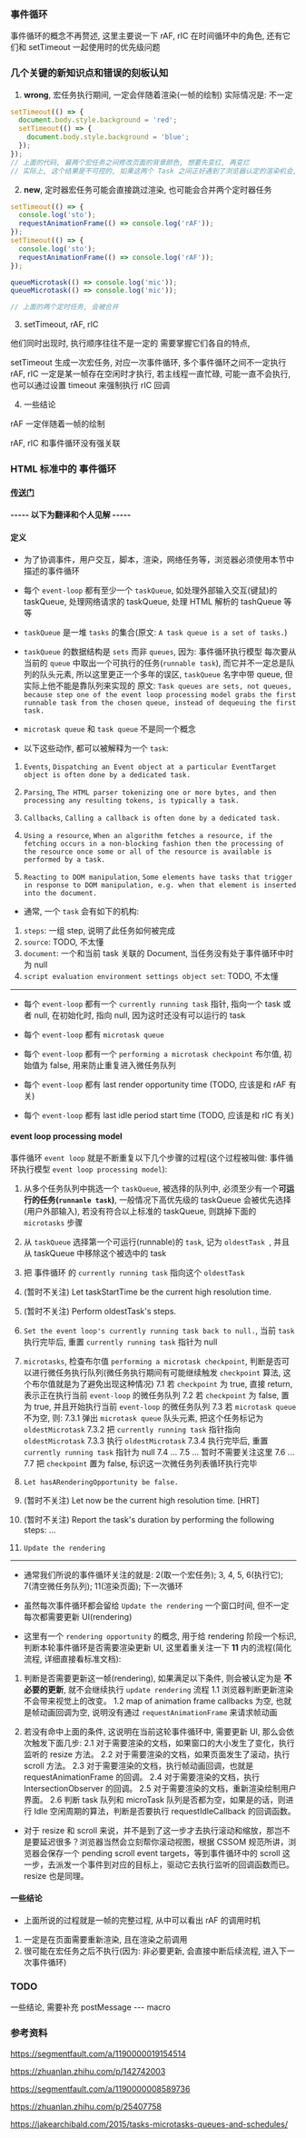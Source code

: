 ### 事件循环

事件循环的概念不再赘述, 这里主要说一下 rAF, rIC 在时间循环中的角色, 还有它们和 setTimeout 一起使用时的优先级问题

### 几个关键的新知识点和错误的刻板认知

1. **wrong**, 宏任务执行期间, 一定会伴随着渲染(一帧的绘制)
   实际情况是: 不一定

```js
setTimeout(() => {
  document.body.style.background = 'red';
  setTimeout(() => {
    document.body.style.background = 'blue';
  });
});
// 上面的代码, 最两个宏任务之间修改页面的背景颜色, 想要先变红, 再变烂
// 实际上, 这个结果是不可控的, 如果这两个 Task 之间正好遇到了浏览器认定的渲染机会, 那么它会重绘, 否则就不会. 由于这俩宏任务的间隔周期太短了, 所以很大概率是不会的
```

2. **new**, 定时器宏任务可能会直接跳过渲染, 也可能会合并两个定时器任务

```js
setTimeout(() => {
  console.log('sto');
  requestAnimationFrame(() => console.log('rAF'));
});
setTimeout(() => {
  console.log('sto');
  requestAnimationFrame(() => console.log('rAF'));
});

queueMicrotask(() => console.log('mic'));
queueMicrotask(() => console.log('mic'));

// 上面的两个定时任务, 会被合并
```

3. setTimeout, rAF, rIC

他们同时出现时, 执行顺序往往不是一定的
需要掌握它们各自的特点,

setTimeout 生成一次宏任务, 对应一次事件循环, 多个事件循环之间不一定执行 rAF, rIC 一定是某一帧存在空闲时才执行, 若主线程一直忙碌, 可能一直不会执行, 也可以通过设置 timeout 来强制执行 rIC 回调

4. 一些结论

rAF 一定伴随着一帧的绘制

rAF, rIC 和事件循环没有强关联

### HTML 标准中的 事件循环

#### [传送门](https://html.spec.whatwg.org/multipage/webappapis.html#event-loop-processing-model)

#### ----- 以下为翻译和个人见解 -----

#### 定义

- 为了协调事件，用户交互，脚本，渲染，网络任务等，浏览器必须使用本节中描述的事件循环

- 每个 `event-loop` 都有至少一个 `taskQueue`, 如处理外部输入交互(键鼠)的 taskQueue, 处理网络请求的 taskQueue, 处理 HTML 解析的 tashQueue 等等

- `taskQueue` 是一堆 `tasks` 的集合(原文: `A task queue is a set of tasks.`)

- `taskQueue` 的数据结构是 `sets` 而非 `queues`, 因为: 事件循环执行模型 每次要从当前的 `queue` 中取出一个可执行的任务(`runnable task`), 而它并不一定总是队列的队头元素, 所以这里更正一个多年的误区, `taskQueue` 名字中带 queue, 但实际上他不能是靠队列来实现的
  原文: `Task queues are sets, not queues, because step one of the event loop processing model grabs the first runnable task from the chosen queue, instead of dequeuing the first task.`

- `microtask queue` 和 `task queue` 不是同一个概念

- 以下这些动作, 都可以被解释为一个 `task`:

1. `Events`, `Dispatching an Event object at a particular EventTarget object is often done by a dedicated task.`

2. `Parsing`, `The HTML parser tokenizing one or more bytes, and then processing any resulting tokens, is typically a task.`

3. `Callbacks`, `Calling a callback is often done by a dedicated task.`

4. `Using a resource`, `When an algorithm fetches a resource, if the fetching occurs in a non-blocking fashion then the processing of the resource once some or all of the resource is available is performed by a task.`

5. `Reacting to DOM manipulation`, `Some elements have tasks that trigger in response to DOM manipulation, e.g. when that element is inserted into the document.`

- 通常, 一个 `task` 会有如下的机构:

1. `steps`: 一组 step, 说明了此任务如何被完成
2. `source`: TODO, 不太懂
3. `document`: 一个和当前 task 关联的 Document, 当任务没有处于事件循环中时为 null
4. `script evaluation environment settings object set`: TODO, 不太懂

---

- 每个 `event-loop` 都有一个 `currently running task` 指针, 指向一个 task 或者 null, 在初始化时, 指向 null, 因为这时还没有可以运行的 task

- 每个 `event-loop` 都有 `microtask queue`

- 每个 `event-loop` 都有一个 `performing a microtask checkpoint` 布尔值, 初始值为 false, 用来防止重复进入微任务队列

- 每个 `event-loop` 都有 last render opportunity time (TODO, 应该是和 rAF 有关)

- 每个 `event-loop` 都有 last idle period start time (TODO, 应该是和 rIC 有关)

#### event loop processing model

事件循环 `event loop` 就是不断重复以下几个步骤的过程(这个过程被叫做: 事件循环执行模型 `event loop processing model`):

1. 从多个任务队列中挑选一个 `taskQueue`, 被选择的队列中, 必须至少有一个**可运行的任务(`runnanle task`)**, 一般情况下高优先级的 taskQueue 会被优先选择(用户外部输入), 若没有符合以上标准的 taskQueue, 则跳掉下面的 `microtasks` 步骤

2. 从 `taskQueue` 选择第一个可运行(runnable)的 `task`, 记为 `oldestTask `, 并且从 taskQueue 中移除这个被选中的 task

3. 把 事件循环 的 `currently running task` 指向这个 `oldestTask`

4. (暂时不关注) Let taskStartTime be the current high resolution time.

5. (暂时不关注) Perform oldestTask's steps.

6. `Set the event loop's currently running task back to null.`, 当前 `task` 执行完毕后, 重置 `currently running task` 指针为 null

7. `microtasks`, 检查布尔值 `performing a microtask checkpoint`, 判断是否可以进行微任务执行队列(微任务执行期间有可能继续触发 `checkpoint` 算法, 这个布尔值就是为了避免出现这种情况)
   7.1 若 `checkpoint` 为 true, 直接 return, 表示正在执行当前 `event-loop` 的微任务队列
   7.2 若 `checkpoint` 为 false, 置为 true, 并且开始执行当前 `event-loop` 的微任务队列
   7.3 若 `microtask queue` 不为空, 则:
   7.3.1 弹出 `microtask queue` 队头元素, 把这个任务标记为 `oldestMicrotask`
   7.3.2 把 `currently running task` 指针指向 `oldestMicrotask`
   7.3.3 执行 `oldestMicrotask`
   7.3.4 执行完毕后, 重置 `currently running task` 指针为 null
   7.4 ...
   7.5 ... 暂时不需要关注这里
   7.6 ...
   7.7 把 `checkpoint` 置为 false, 标识这一次微任务列表循环执行完毕

8. `Let hasARenderingOpportunity be false.`

9. (暂时不关注) Let now be the current high resolution time. [HRT]

10. (暂时不关注) Report the task's duration by performing the following steps: ...

11. `Update the rendering`

---

- 通常我们所说的事件循环关注的就是: 2(取一个宏任务); 3, 4, 5, 6(执行它); 7(清空微任务队列); 11(渲染页面); 下一次循环

- 虽然每次事件循环都会留给 `Update the rendering` 一个窗口时间, 但不一定每次都需要更新 UI(rendering)

- 这里有一个 `rendering opportunity` 的概念, 用于给 rendering 阶段一个标识, 判断本轮事件循环是否需要渲染更新 UI, 这里着重关注一下 **11** 内的流程(简化流程, 详细直接看标准文档):

1. 判断是否需要更新这一帧(rendering), 如果满足以下条件, 则会被认定为是 **不必要的更新**, 就不会继续执行 `update rendering` 流程
   1.1 浏览器判断更新渲染不会带来视觉上的改变。
   1.2 map of animation frame callbacks 为空, 也就是帧动画回调为空, 说明没有通过 `requestAnimationFrame` 来请求帧动画

2. 若没有命中上面的条件, 这说明在当前这轮事件循环中, 需要更新 UI, 那么会依次触发下面几步:
   2.1 对于需要渲染的文档，如果窗口的大小发生了变化，执行监听的 resize 方法。
   2.2 对于需要渲染的文档，如果页面发生了滚动，执行 scroll 方法。
   2.3 对于需要渲染的文档，执行帧动画回调，也就是 requestAnimationFrame 的回调。
   2.4 对于需要渲染的文档，执行 IntersectionObserver 的回调。
   2.5 对于需要渲染的文档，重新渲染绘制用户界面。
   2.6 判断 task 队列和 microTask 队列是否都为空，如果是的话，则进行 Idle 空闲周期的算法，判断是否要执行 requestIdleCallback 的回调函数。

- 对于 resize 和 scroll 来说，并不是到了这一步才去执行滚动和缩放，那岂不是要延迟很多？浏览器当然会立刻帮你滚动视图，根据 CSSOM 规范所讲，浏览器会保存一个 pending scroll event targets，等到事件循环中的 scroll 这一步，去派发一个事件到对应的目标上，驱动它去执行监听的回调函数而已。resize 也是同理。

#### 一些结论

- 上面所说的过程就是一帧的完整过程, 从中可以看出 rAF 的调用时机

1. 一定是在页面需要重新渲染, 且在渲染之前调用
2. 很可能在宏任务之后不执行(因为: 非必要更新, 会直接中断后续流程, 进入下一次事件循环)

### TODO

一些结论, 需要补充
postMessage --- macro

### 参考资料

https://segmentfault.com/a/1190000019154514

https://zhuanlan.zhihu.com/p/142742003

https://segmentfault.com/a/1190000008589736

https://zhuanlan.zhihu.com/p/25407758

https://jakearchibald.com/2015/tasks-microtasks-queues-and-schedules/
